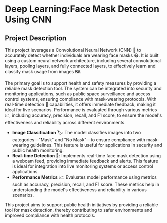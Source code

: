 # Deep Learning:Face Mask Detection Using CNN

## Project Description

This project leverages a Convolutional Neural Network (CNN) 🧠 to accurately detect whether individuals are wearing face masks 😷. It is built using a custom neural network architecture, including several convolutional layers, pooling layers, and fully connected layers, to effectively learn and classify mask usage from images 🖼️. 

The primary goal is to support health and safety measures by providing a reliable mask detection tool. The system can be integrated into security and monitoring applications, such as public space surveillance and access control systems, ensuring compliance with mask-wearing protocols. With real-time detection 🎥 capabilities, it offers immediate feedback, making it ideal for live scenarios. Performance is evaluated through various metrics 📈, including accuracy, precision, recall, and F1 score, to ensure the model's effectiveness and reliability across different environments.

- **Image Classification** 🏷️: The model classifies images into two categories—"Mask" and "No Mask"—to ensure compliance with mask-wearing guidelines. This feature is useful for applications in security and public health monitoring.
- **Real-time Detection** 🎥: Implements real-time face mask detection using a webcam feed, providing immediate feedback and alerts. This feature is ideal for integration into live monitoring systems or access control applications.
- **Performance Metrics** 📈: Evaluates model performance using metrics such as accuracy, precision, recall, and F1 score. These metrics help in understanding the model's effectiveness and reliability in various scenarios.

This project aims to support public health initiatives by providing a reliable tool for mask detection, thereby contributing to safer environments and improved compliance with health protocols.
